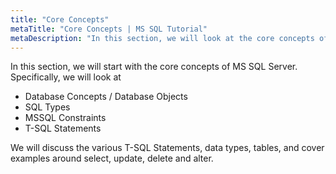 ```yaml
---
title: "Core Concepts"
metaTitle: "Core Concepts | MS SQL Tutorial"
metaDescription: "In this section, we will look at the core concepts of MS SQL Server."
---
```


In this section, we will start with the core concepts of MS SQL Server. Specifically, we will look at

- Database Concepts / Database Objects
- SQL Types
- MSSQL Constraints
- T-SQL Statements

We will discuss the various T-SQL Statements, data types, tables, and cover examples around select, update, delete and alter.
